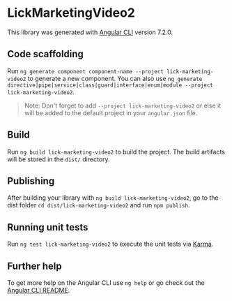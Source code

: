 # LickMarketingVideo2

This library was generated with [Angular CLI](https://github.com/angular/angular-cli) version 7.2.0.

## Code scaffolding

Run `ng generate component component-name --project lick-marketing-video2` to generate a new component. You can also use `ng generate directive|pipe|service|class|guard|interface|enum|module --project lick-marketing-video2`.
> Note: Don't forget to add `--project lick-marketing-video2` or else it will be added to the default project in your `angular.json` file. 

## Build

Run `ng build lick-marketing-video2` to build the project. The build artifacts will be stored in the `dist/` directory.

## Publishing

After building your library with `ng build lick-marketing-video2`, go to the dist folder `cd dist/lick-marketing-video2` and run `npm publish`.

## Running unit tests

Run `ng test lick-marketing-video2` to execute the unit tests via [Karma](https://karma-runner.github.io).

## Further help

To get more help on the Angular CLI use `ng help` or go check out the [Angular CLI README](https://github.com/angular/angular-cli/blob/master/README.md).
